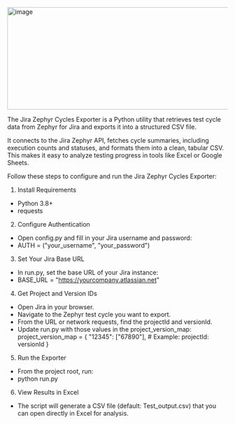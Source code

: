 <img width="980" height="234" alt="image" src="https://github.com/user-attachments/assets/4cabfabb-4a94-4c70-a286-f723275e6dc0" />


The Jira Zephyr Cycles Exporter is a Python utility that retrieves test cycle data from Zephyr for Jira and exports it into a structured CSV file.

It connects to the Jira Zephyr API, fetches cycle summaries, including execution counts and statuses, and formats them into a clean, tabular CSV. This makes it easy to analyze testing progress in tools like Excel or Google Sheets.

Follow these steps to configure and run the Jira Zephyr Cycles Exporter:
1. Install Requirements
- Python 3.8+
- requests

2. Configure Authentication

- Open config.py and fill in your Jira username and password:
- AUTH = ("your_username", "your_password")

3. Set Your Jira Base URL

- In run.py, set the base URL of your Jira instance:
- BASE_URL = "https://yourcompany.atlassian.net"

4. Get Project and Version IDs
- Open Jira in your browser.
- Navigate to the Zephyr test cycle you want to export.
- From the URL or network requests, find the projectId and versionId.
- Update run.py with those values in the project_version_map:
project_version_map = {
    "12345": ["67890"],  # Example: projectId: versionId
}

5. Run the Exporter

- From the project root, run:
- python run.py

6. View Results in Excel

- The script will generate a CSV file (default: Test_output.csv) that you can open directly in Excel for analysis.

